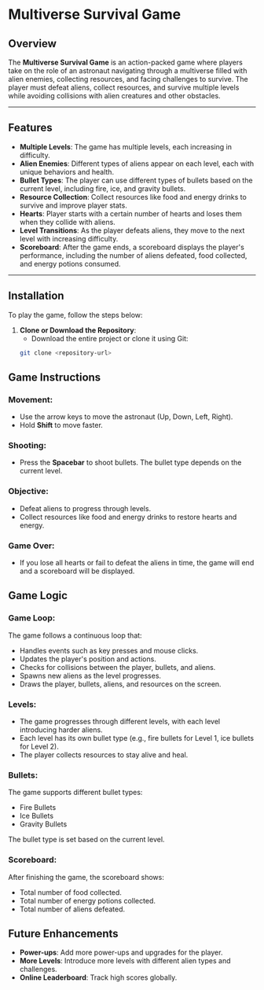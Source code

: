 # Multiverse Survival Game

## Overview

The **Multiverse Survival Game** is an action-packed game where players take on the role of an astronaut navigating through a multiverse filled with alien enemies, collecting resources, and facing challenges to survive. The player must defeat aliens, collect resources, and survive multiple levels while avoiding collisions with alien creatures and other obstacles.

---

## Features

- **Multiple Levels**: The game has multiple levels, each increasing in difficulty.
- **Alien Enemies**: Different types of aliens appear on each level, each with unique behaviors and health.
- **Bullet Types**: The player can use different types of bullets based on the current level, including fire, ice, and gravity bullets.
- **Resource Collection**: Collect resources like food and energy drinks to survive and improve player stats.
- **Hearts**: Player starts with a certain number of hearts and loses them when they collide with aliens.
- **Level Transitions**: As the player defeats aliens, they move to the next level with increasing difficulty.
- **Scoreboard**: After the game ends, a scoreboard displays the player's performance, including the number of aliens defeated, food collected, and energy potions consumed.

---

## Installation

To play the game, follow the steps below:

1. **Clone or Download the Repository**:
   - Download the entire project or clone it using Git:
   ```bash
   git clone <repository-url>
## Game Instructions

### Movement:
- Use the arrow keys to move the astronaut (Up, Down, Left, Right).
- Hold **Shift** to move faster.

### Shooting:
- Press the **Spacebar** to shoot bullets. The bullet type depends on the current level.

### Objective:
- Defeat aliens to progress through levels.
- Collect resources like food and energy drinks to restore hearts and energy.

### Game Over:
- If you lose all hearts or fail to defeat the aliens in time, the game will end and a scoreboard will be displayed.

## Game Logic

### Game Loop:
The game follows a continuous loop that:
- Handles events such as key presses and mouse clicks.
- Updates the player's position and actions.
- Checks for collisions between the player, bullets, and aliens.
- Spawns new aliens as the level progresses.
- Draws the player, bullets, aliens, and resources on the screen.

### Levels:
- The game progresses through different levels, with each level introducing harder aliens.
- Each level has its own bullet type (e.g., fire bullets for Level 1, ice bullets for Level 2).
- The player collects resources to stay alive and heal.

### Bullets:
The game supports different bullet types:
- Fire Bullets
- Ice Bullets
- Gravity Bullets

The bullet type is set based on the current level.

### Scoreboard:
After finishing the game, the scoreboard shows:
- Total number of food collected.
- Total number of energy potions collected.
- Total number of aliens defeated.

## Future Enhancements
- **Power-ups**: Add more power-ups and upgrades for the player.
- **More Levels**: Introduce more levels with different alien types and challenges.
- **Online Leaderboard**: Track high scores globally.

